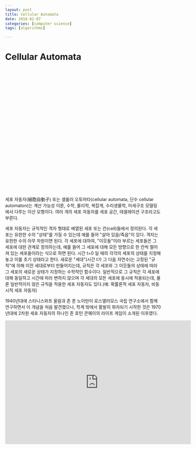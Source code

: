 ```yaml
---
layout: post
title: Cellular Automata
date: 2018-02-07
categories: [computer science]
tags: [algorithms]

---
```



# Cellular Automata

<iframe width="600" height="400 src="https://www.youtube.com/embed/eUcviWn9ACc" frameborder="0" allow="autoplay; encrypted-media" allowfullscreen></iframe>

세포 자동자(細胞自動子) 또는 셀룰러 오토마타(cellular automata, 단수 cellular automaton)는 계산 가능성 이론, 수학, 물리학, 복잡계, 수리생물학, 미세구조 모델링에서 다루는 이산 모형이다. 여러 개의 세포 자동자를 세포 공간, 테셀레이션 구조라고도 부른다.

세포 자동자는 규칙적인 격자 형태로 배열된 세포 또는 칸(cell)들에서 정의된다. 각 세포는 유한한 수의 "상태"를 가질 수 있는데 예를 들어 "살아 있음/죽음"이 있다. 격자는 유한한 수의 아무 차원이면 된다. 각 세포에 대하여, "이웃들"이라 부르는 세포들은 그 세포에 대한 관계로 정의하는데, 예를 들어 그 세포에 대해 모든 방향으로 한 칸씩 떨어져 있는 세포들이라는 식으로 하면 된다. 시간 t=0 일 때의 각각의 세포의 상태를 지정해놓고 이를 초기 상태라고 한다. 새로운 "세대"(시간 t가 그 다음 자연수)는 고정된 "규칙"에 의해 이전 세대로부터 만들어지는데, 규칙은 각 세포와 그 이웃들의 상태에 따라 그 세포의 새로운 상태가 지정하는 수학적인 함수이다. 일반적으로 그 규칙은 각 세포에 대해 동일하고 시간에 따라 변하지 않으며 각 세대의 모든 세포에 동시에 적용되는데, 물론 일반적이지 않은 규칙을 적용한 세포 자동자도 있다.(예: 확률론적 세포 자동자, 비동시적 세포 자동자)

1940년대에 스타니스와프 울람과 존 폰 노이만이 로스앨러모스 국립 연구소에서 함께 연구하면서 이 개념을 처음 발견했으나, 학계 밖에서 활발히 화자되기 시작한 것은 1970년대에 2차원 세포 자동자의 하나인 존 호턴 콘웨이의 라이프 게임이 소개된 이후였다.

<iframe width="600" height="400" src="https://www.youtube.com/embed/EyrwOf239M4" frameborder="0" allow="autoplay; encrypted-media" allowfullscreen></iframe>